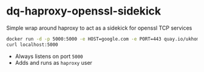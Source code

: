 # dq-haproxy-openssl-sidekick

Simple wrap around haproxy to act as a sidekick for openssl TCP services

```bash
docker run -d -p 5000:5000 -e HOST=google.com -e PORT=443 quay.io/ukhomeofficedigital/dq-haproxy-openssl-sidekick
curl localhost:5000
```

- Always listens on port `5000`
- Adds and runs as `haproxy` user